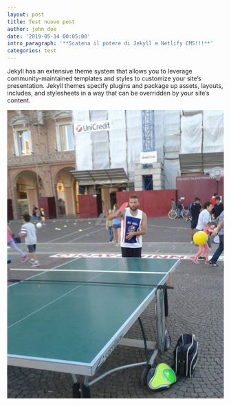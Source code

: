 ```yaml
---
layout: post
title: Test nuovo post
author: john_doe
date: '2019-05-14 00:05:00'
intro_paragraph: '**Scatena il potere di Jekyll e Netlify CMS!!!**'
categories: test
---
```

Jekyll has an extensive theme system that allows you to leverage community-maintained templates and styles to customize your site’s presentation. Jekyll themes specify plugins and package up assets, layouts, includes, and stylesheets in a way that can be overridden by your site’s content.

![](/assets/img/uploads/fb_20140915_13_21_50_saved_picture.jpg)
